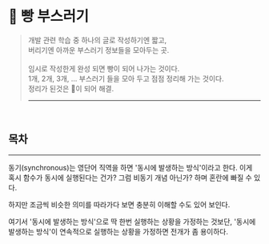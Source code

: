 # 🍞 빵 부스러기
>개발 관련 학습 중 하나의 글로 작성하기엔 짧고, <br/>
>버리기엔 아까운 부스러기 정보들을 모아두는 곳. <br/> <br/>
>임시로 작성한게 완성 되면 빵이 되어 나가는 것이다. <br/> 
>1개, 2개, 3개, ... 부스러기 들을 모아 두고 점점 정리해 가는 것이다. <br/>
>정리가 된것은 🍞이 되어 해결.
> ***



<br/>

## 목차


---


동기(synchronous)는 영단어 직역을 하면 '동시에 발생하는 방식'이라고 한다.
이게 혹시 함수가 동시에 실행된다는 건가? 그럼 비동기 개념 아닌가? 하며 혼란에 빠질 수 있다.

하지만 조금씩 비슷한 의미를 따라가다 보면 충분히 이해할 수도 있어 보인다.

여기서
'동시에 발생하는 방식'으로 딱 한번 실행하는 상황을 가정하는 것보단,
'동시에 발생하는 방식'이 연속적으로 실행하는 상황을 가정하면 전개가 좀 용이하다.